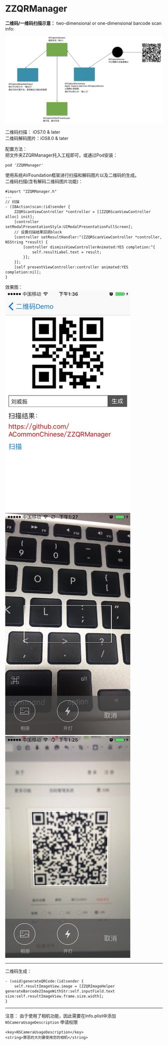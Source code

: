 # ZZQRManager
**二维码/一维码扫描示意：**
two-dimensional or one-dimensional barcode scan info:


![](./images/0.png)

二维码扫描： iOS7.0 & later  
二维码解码图片：iOS8.0 & later

配置方法：    
把文件夹ZZQRManager托入工程即可，或通过Pod安装：  

```
pod 'ZZQRManager'
```

使用系统AVFoundation框架进行扫描和解码图片以及二维码的生成。  
二维码扫描(含有解码二维码图片功能)：  

```
#import "ZZQRManager.h"
...
// 扫描
- (IBAction)scan:(id)sender {
    ZZQRScanViewController *controller = [[ZZQRScanViewController alloc] init];
    [controller setModalPresentationStyle:UIModalPresentationFullScreen];
    // 设置扫描结果回调block
    [controller setResultHandler:^(ZZQRScanViewController *controller, NSString *result) {
        [controller dismissViewControllerAnimated:YES completion:^{
            self.resultLabel.text = result;
        }];
    }];
    [self presentViewController:controller animated:YES completion:nil];
}
```
效果图：  
![](./images/1.jpg)
![](./images/2.jpg)
![](./images/3.jpg)

---------------------------

二维码生成：  

```
- (void)generateQRCode:(id)sender {
    self.resultImageView.image = [ZZQRImageHelper generateBarcode2ImageWithStr:self.inputField.text size:self.resultImageView.frame.size.width];
}
```

---------------------------

注意： 由于使用了相机功能，因此需要在Info.plist中添加 `NSCameraUsageDescription` 申请权限

```
<key>NSCameraUsageDescription</key>
<string>罪恶的大刘要使用您的相机</string>
```